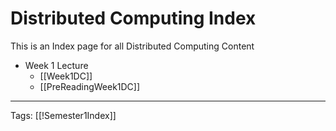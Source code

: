 # Distributed Computing Index

This is an Index page for all Distributed Computing Content

- Week 1 Lecture
	- [[Week1DC]]
	- [[PreReadingWeek1DC]]

---
Tags: [[!Semester1Index]]